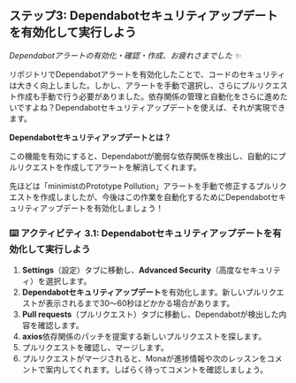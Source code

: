 ## ステップ3: Dependabotセキュリティアップデートを有効化して実行しよう

_Dependabotアラートの有効化・確認・作成、お疲れさまでした :sparkles:_

リポジトリでDependabotアラートを有効化したことで、コードのセキュリティは大きく向上しました。しかし、アラートを手動で選択し、さらにプルリクエスト作成も手動で行う必要がありました。依存関係の管理と自動化をさらに進めたいですよね？Dependabotセキュリティアップデートを使えば、それが実現できます。

**Dependabotセキュリティアップデートとは？**

この機能を有効にすると、Dependabotが脆弱な依存関係を検出し、自動的にプルリクエストを作成してアラートを解消してくれます。

先ほどは「minimistのPrototype Pollution」アラートを手動で修正するプルリクエストを作成しましたが、今後はこの作業を自動化するためにDependabotセキュリティアップデートを有効化しましょう！

### :keyboard: アクティビティ 3.1: Dependabotセキュリティアップデートを有効化して実行しよう

1. **Settings**（設定）タブに移動し、**Advanced Security**（高度なセキュリティ）を選択します。
1. **Dependabotセキュリティアップデート**を有効化します。新しいプルリクエストが表示されるまで30～60秒ほどかかる場合があります。
1. **Pull requests**（プルリクエスト）タブに移動し、Dependabotが検出した内容を確認します。
1. **axios**依存関係のパッチを提案する新しいプルリクエストを探します。
1. プルリクエストを確認し、マージします。
1. プルリクエストがマージされると、Monaが進捗情報や次のレッスンをコメントで案内してくれます。しばらく待ってコメントを確認しましょう。